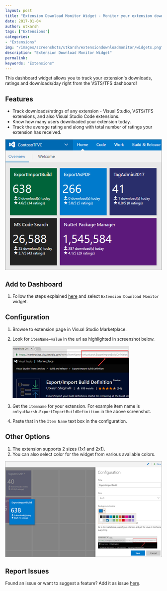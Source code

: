 ```yaml
---
layout: post
title: "Extension Download Monitor Widget - Monitor your extension downloads/ratings from VSTS/TFS dashboard"
date: 2017-01-04
author: utkarsh
tags: ["Extensions"]
categories:
- "Extensions"
img: "/images/screenshots/utkarsh/extensiondownloadmonitor/widgets.png"
description: "Extension Download Monitor Widget"
permalink:
keywords: "Extensions"
---
```



This dashboard widget allows you to track your extension's downloads, ratings and downloads/day right from the VSTS/TFS dashboard!

<!--more-->

## Features ##

- Track downloads/ratings of any extension - Visual Studio, VSTS/TFS extensions, and also Visual Studio Code extensions.
- Know how many users downloaded your extension today.
- Track the average rating and along with total number of ratings your extension has received.

![dashboard](/images/screenshots/utkarsh/extensiondownloadmonitor/widgets.png)

## Add to Dashboard ##

1. Follow the steps explained [here](https://www.visualstudio.com/en-us/docs/report/dashboards#add-a-widget) and select `Extension Download Monitor` widget.

## Configuration ##

1. Browse to extension page in Visual Studio Marketplace.
2. Look for `itemName=value` in the url as highlighted in screenshot below.

    ![itemName](/images/screenshots/utkarsh/extensiondownloadmonitor/itemname.png)

3. Get the `itemname` for your extension. For example item name is  `onlyutkarsh.ExportImportBuildDefinition` in the above screenshot.
4. Paste that in the `Item Name` text box in the configuration.

## Other Options ##

1. The extension supports 2 sizes (1x1 and 2x1).
2. You can also select color for the widget from various available colors.

![Configuration](/images/screenshots/utkarsh/extensiondownloadmonitor/configuration.png)

## Report Issues ##
Found an issue or want to suggest a feature? Add it as issue [here](https://github.com/onlyutkarsh/extensiondownloadmonitorwidget/issues).